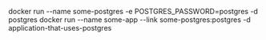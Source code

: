
docker run --name some-postgres -e POSTGRES_PASSWORD=postgres -d postgres
docker run --name some-app --link some-postgres:postgres -d application-that-uses-postgres